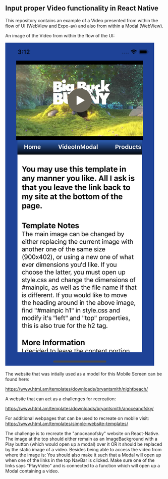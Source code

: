## Input proper Video functionality in React Native 

This repository contains an example of a Video presented from within the flow of UI (WebView and Expo-av) and also from within a Modal (WebView). 

An image of the Video from within the flow of the UI:

![alt text][logo]

[logo]: https://github.com/mattkrebs2000/VideosReactNative/blob/master/Simulator%20Screen%20Shot%20-%20iPhone%2011%20Pro%20-%202021-04-13%20at%2015.12.35.png

The website that was intially used as a model for this Mobile Screen can be found here:

https://www.html.am/templates/downloads/bryantsmith/nightbeach/

A website that can act as a challenges for recreation:

https://www.html.am/templates/downloads/bryantsmith/anoceanofsky/


For additional webpages that can be used to recreate on mobile visit: https://www.html.am/templates/simple-website-templates/


The challenge is to recreate the "anoceanofsky" website on React-Native. The image at the top should either remain as an ImageBackground with a Play button (which would open up a modal) over it OR it should be replaced by the static image of a video. Besides being able to access the video from where the image is: You should also make it such that a Modal will open up when one of the links in the top NavBar is clicked. Make sure one of the links says "PlayVideo" and is connected to a function which will open up a Modal containing a video. 
